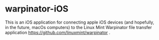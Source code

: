 # warpinator-iOS

This is an iOS application for connecting apple iOS devices (and hopefully, in the future, macOs computers)
to the Linux Mint Warpinator file transfer application https://github.com/linuxmint/warpinator . 

